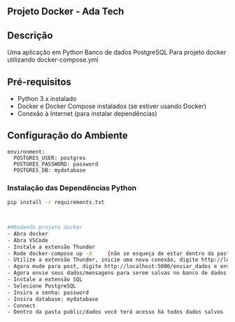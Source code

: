 ## Projeto Docker - Ada Tech

## Descrição

Uma aplicação em Python
Banco de dados PostgreSQL
Para projeto docker utilizando docker-compose.yml

## Pré-requisitos

- Python 3.x instalado
- Docker e Docker Compose instalados (se estiver usando Docker)
- Conexão à Internet (para instalar dependências)

## Configuração do Ambiente
    environment:
      POSTGRES_USER: postgres
      POSTGRES_PASSWORD: password
      POSTGRES_DB: mydatabase

### Instalação das Dependências Python

```bash
pip install -r requirements.txt



##Rodando projeto docker
- Abra docker
- Abra VSCode
- Instale a extensão Thunder
- Rode docker-compose up -d     (não se esqueça de estar dentro da pasta do docker-compose)
- Utilize a extensão Thunder, inicie uma nova conexão, digite http://localhost:5000 e envie
- Agora mude para post, digite http://localhost:5000/enviar_dados e envie.
- Agora envie seus dados/mensagens para serem salvas no banco de dados.
- Instale a extensão SQL
- Selecione PostgreSQL
- Insira a senha: password
- Insira database: mydatabase
- Connect
- Dentro da pasta public/dados você terá acesso há todos dados salvos 
